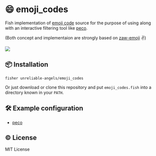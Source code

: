 # :smile: emoji_codes

Fish implementation of [emoji code](https://www.webpagefx.com/tools/emoji-cheat-sheet/) source for the purpose of using along with an interactive filtering tool like [peco](https://github.com/peco/peco).

(Both concept and implementaion are strongly based on [zaw-emoji](https://github.com/mzp/zaw-emoji) :v:)

![](https://github.com/unreliable-angels/emoji_codes/blob/master/screenshot.png?raw=true)


## :package: Installation

```
fisher unreliable-angels/emoji_codes
```

Or just download or clone this repository and put `emoji_codes.fish` into a directory known in your `PATH`.


## :hammer_and_wrench: Example configuration

- [peco](https://github.com/unreliable-angels/emoji_codes/blob/master/examples/peco_select_emoji.fish)


## :copyright: License

MIT License
